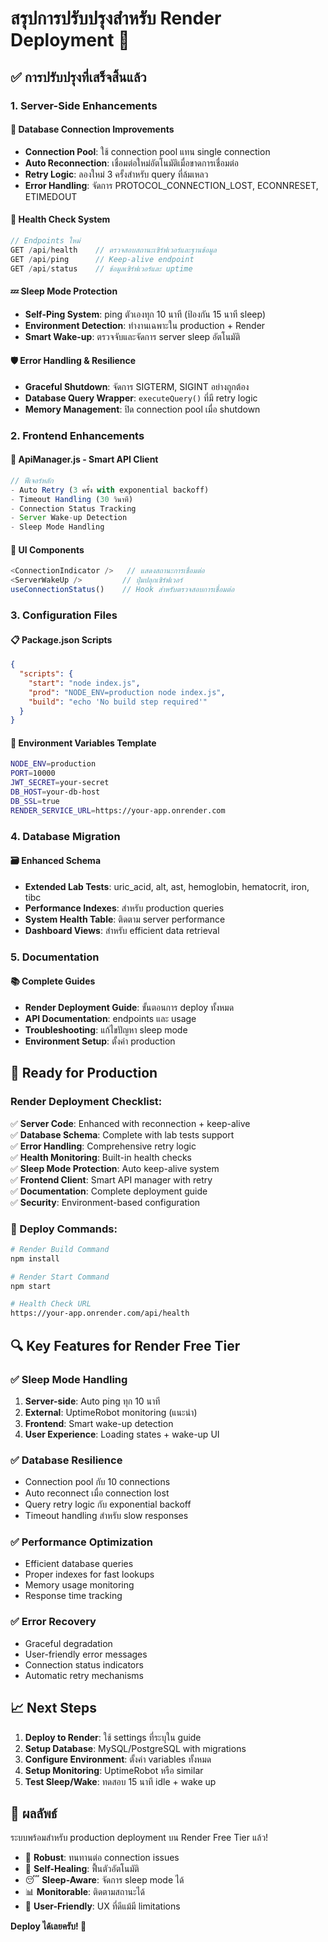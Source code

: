 # สรุปการปรับปรุงสำหรับ Render Deployment 🚀

## ✅ การปรับปรุงที่เสร็จสิ้นแล้ว

### 1. Server-Side Enhancements

#### 🔄 Database Connection Improvements
- **Connection Pool**: ใช้ connection pool แทน single connection
- **Auto Reconnection**: เชื่อมต่อใหม่อัตโนมัติเมื่อขาดการเชื่อมต่อ  
- **Retry Logic**: ลองใหม่ 3 ครั้งสำหรับ query ที่ล้มเหลว
- **Error Handling**: จัดการ PROTOCOL_CONNECTION_LOST, ECONNRESET, ETIMEDOUT

#### 🏥 Health Check System
```javascript
// Endpoints ใหม่
GET /api/health    // ตรวจสอบสถานะเซิร์ฟเวอร์และฐานข้อมูล
GET /api/ping      // Keep-alive endpoint
GET /api/status    // ข้อมูลเซิร์ฟเวอร์และ uptime
```

#### 💤 Sleep Mode Protection
- **Self-Ping System**: ping ตัวเองทุก 10 นาที (ป้องกัน 15 นาที sleep)
- **Environment Detection**: ทำงานเฉพาะใน production + Render
- **Smart Wake-up**: ตรวจจับและจัดการ server sleep อัตโนมัติ

#### 🛡️ Error Handling & Resilience
- **Graceful Shutdown**: จัดการ SIGTERM, SIGINT อย่างถูกต้อง
- **Database Query Wrapper**: `executeQuery()` ที่มี retry logic
- **Memory Management**: ปิด connection pool เมื่อ shutdown

### 2. Frontend Enhancements

#### 📱 ApiManager.js - Smart API Client
```javascript
// ฟีเจอร์หลัก
- Auto Retry (3 ครั้ง with exponential backoff)
- Timeout Handling (30 วินาที)
- Connection Status Tracking
- Server Wake-up Detection
- Sleep Mode Handling
```

#### 🎨 UI Components
```javascript
<ConnectionIndicator />   // แสดงสถานะการเชื่อมต่อ
<ServerWakeUp />         // ปุ่มปลุกเซิร์ฟเวอร์
useConnectionStatus()    // Hook สำหรับตรวจสอบการเชื่อมต่อ
```

### 3. Configuration Files

#### 📋 Package.json Scripts
```json
{
  "scripts": {
    "start": "node index.js",
    "prod": "NODE_ENV=production node index.js",
    "build": "echo 'No build step required'"
  }
}
```

#### 🔧 Environment Variables Template
```bash
NODE_ENV=production
PORT=10000
JWT_SECRET=your-secret
DB_HOST=your-db-host
DB_SSL=true
RENDER_SERVICE_URL=https://your-app.onrender.com
```

### 4. Database Migration

#### 🗃️ Enhanced Schema
- **Extended Lab Tests**: uric_acid, alt, ast, hemoglobin, hematocrit, iron, tibc
- **Performance Indexes**: สำหรับ production queries
- **System Health Table**: ติดตาม server performance
- **Dashboard Views**: สำหรับ efficient data retrieval

### 5. Documentation

#### 📚 Complete Guides
- **Render Deployment Guide**: ขั้นตอนการ deploy ทั้งหมด
- **API Documentation**: endpoints และ usage
- **Troubleshooting**: แก้ไขปัญหา sleep mode
- **Environment Setup**: ตั้งค่า production

## 🎯 Ready for Production

### Render Deployment Checklist:

✅ **Server Code**: Enhanced with reconnection + keep-alive  
✅ **Database Schema**: Complete with lab tests support  
✅ **Error Handling**: Comprehensive retry logic  
✅ **Health Monitoring**: Built-in health checks  
✅ **Sleep Mode Protection**: Auto keep-alive system  
✅ **Frontend Client**: Smart API manager with retry  
✅ **Documentation**: Complete deployment guide  
✅ **Security**: Environment-based configuration  

### 🚀 Deploy Commands:

```bash
# Render Build Command
npm install

# Render Start Command  
npm start

# Health Check URL
https://your-app.onrender.com/api/health
```

## 🔍 Key Features for Render Free Tier

### ✅ Sleep Mode Handling
1. **Server-side**: Auto ping ทุก 10 นาที
2. **External**: UptimeRobot monitoring (แนะนำ)
3. **Frontend**: Smart wake-up detection
4. **User Experience**: Loading states + wake-up UI

### ✅ Database Resilience  
- Connection pool กับ 10 connections
- Auto reconnect เมื่อ connection lost
- Query retry logic กับ exponential backoff
- Timeout handling สำหรับ slow responses

### ✅ Performance Optimization
- Efficient database queries
- Proper indexes for fast lookups  
- Memory usage monitoring
- Response time tracking

### ✅ Error Recovery
- Graceful degradation
- User-friendly error messages
- Connection status indicators
- Automatic retry mechanisms

## 📈 Next Steps

1. **Deploy to Render**: ใช้ settings ที่ระบุใน guide
2. **Setup Database**: MySQL/PostgreSQL with migrations
3. **Configure Environment**: ตั้งค่า variables ทั้งหมด
4. **Setup Monitoring**: UptimeRobot หรือ similar
5. **Test Sleep/Wake**: ทดสอบ 15 นาที idle + wake up

## 🎉 ผลลัพธ์

ระบบพร้อมสำหรับ production deployment บน Render Free Tier แล้ว! 

- 💪 **Robust**: ทนทานต่อ connection issues
- 🔄 **Self-Healing**: ฟื้นตัวอัตโนมัติ
- 😴 **Sleep-Aware**: จัดการ sleep mode ได้
- 📊 **Monitorable**: ติดตามสถานะได้
- 👥 **User-Friendly**: UX ที่ดีแม้มี limitations

**Deploy ได้เลยครับ! 🚀**
